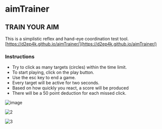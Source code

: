 # aimTrainer
## TRAIN YOUR AIM
This is a simplistic reflex and hand-eye coordination test tool.
[https://d2ep4k.github.io/aimTrainer/](https://d2ep4k.github.io/aimTrainer/)

### Instructions
- Try to click as many targets (circles) within the time limit.
- To start playing, click on the play button.
- Use the esc key to end a game.
- Every target will be active for two seconds.
- Based on how quickly you react, a score will be produced
- There will be a 50 point deduction for each missed click.

![image](https://github.com/d2ep4k/aimTrainer/assets/143197927/8b003626-9e89-43ac-b1b2-9a6c4d2f6ffd)

![2](https://github.com/d2ep4k/aimTrainer/assets/143197927/9623f4f2-34fc-473a-a202-d0b9e0ca09c6)

![3](https://github.com/d2ep4k/aimTrainer/assets/143197927/da6d9f50-232d-4c3d-b6af-55a6ccc2b279)
